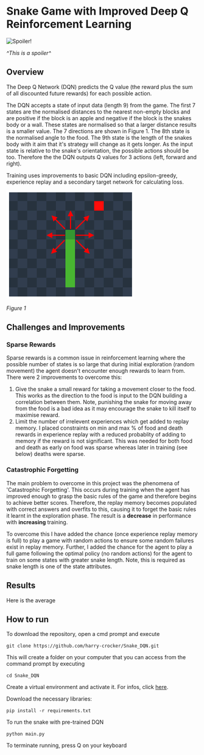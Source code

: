 # Snake Game with Improved Deep Q Reinforcement Learning

![Spoiler!](GIFs/Snake4.gif)

*^This is a spoiler^*

## Overview

The Deep Q Network (DQN) predicts the Q value (the reward plus the sum of all discounted future rewards) for each possible action.

The DQN accepts a state of input data (length 9) from the game. The first 7 states are the normalised distances to the nearest non-empty blocks and are positive if the block is an apple and negative if the block is the snakes body or a wall. These states are normalised so that a larger distance results is a smaller value. The 7 directions are shown in Figure 1. The 8th state is the normalised angle to the food. The 9th state is the length of the snakes body with it aim that it's strategy will change as it gets longer. As the input state is relative to the snake's orientation, the possible actions should be too. Therefore the the DQN outputs Q values for 3 actions (left, forward and right).

Training uses improvements to basic DQN including epsilon-greedy, experience replay and a secondary target network for calculating loss.

![Figure 1](GIFs/SnakeArrows1.png)

*Figure 1*

## Challenges and Improvements

### Sparse Rewards
Sparse rewards is a common issue in reinforcement learning where the possible number of states is so large that during initial exploration (random movement) the agent doesn't encounter enough rewards to learn from. There were 2 improvements to overcome this:
1. Give the snake a small reward for taking a movement closer to the food. This works as the direction to the food is input to the DQN building a correlation between them. Note, punishing the snake for moving away from the food is a bad idea as it may encourage the snake to kill itself to maximise reward.
2. Limit the number of irrelevent experiences which get added to replay memory. I placed constraints on min and max % of food and death rewards in experience replay with a reduced probablity of adding to memory if the reward is not significant. This was needed for both food and death as early on food was sparse whereas later in training (see below) deaths were sparse.

### Catastrophic Forgetting
The main problem to overcome in this project was the phenomena of 'Catastrophic Forgetting'. This occurs during training when the agent has improved enough to grasp the basic rules of the game and therefore begins to achieve better scores. Therefore, the replay memory becomes populated with correct answers and overfits to this, causing it to forget the basic rules it learnt in the exploration phase. The result is a **decrease** in performance with **increasing** training.

To overcome this I have added the chance (once experience replay memory is full) to play a game with random actions to ensure some random failures exist in replay memory. Further, I added the chance for the agent to play a full game following the optimal policy (no random actions) for the agent to train on some states with greater snake length. Note, this is required as snake length is one of the state attributes.

## Results
Here is the average

## How to run
To download the repository, open a cmd prompt and execute
```
git clone https://github.com/harry-crocker/Snake_DQN.git
```

This will create a folder on your computer that you can access from the command prompt by executing 

```
cd Snake_DQN
```

Create a virtual environment and activate it. For infos, click [here](https://packaging.python.org/guides/installing-using-pip-and-virtual-environments/).

Download the necessary libraries:

```
pip install -r requirements.txt
```

To run the snake with pre-trained DQN

```
python main.py
```

To terminate running, press Q on your keyboard

